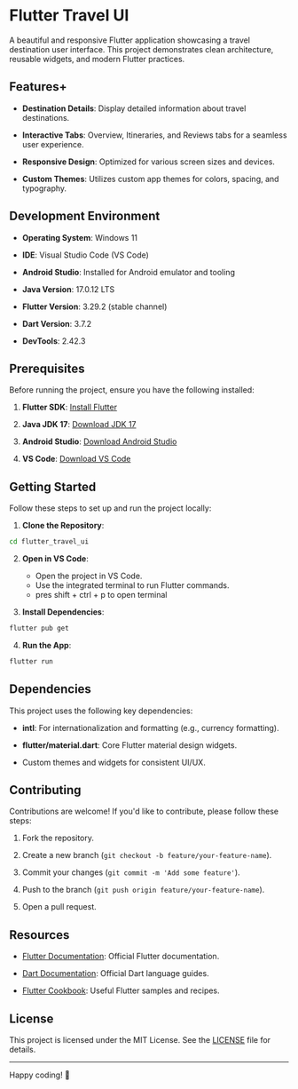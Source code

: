 
# Flutter Travel UI

A beautiful and responsive Flutter application showcasing a travel destination user interface. This project demonstrates clean architecture, reusable widgets, and modern Flutter practices.

## Features+

- **Destination Details**: Display detailed information about travel destinations.

- **Interactive Tabs**: Overview, Itineraries, and Reviews tabs for a seamless user experience.

- **Responsive Design**: Optimized for various screen sizes and devices.

- **Custom Themes**: Utilizes custom app themes for colors, spacing, and typography.

## Development Environment

- **Operating System**: Windows 11

- **IDE**: Visual Studio Code (VS Code)

- **Android Studio**: Installed for Android emulator and tooling

- **Java Version**: 17.0.12 LTS

- **Flutter Version**: 3.29.2 (stable channel)

- **Dart Version**: 3.7.2

- **DevTools**: 2.42.3

## Prerequisites

Before running the project, ensure you have the following installed:

1. **Flutter SDK**: [Install Flutter](https://flutter.dev/docs/get-started/install)

2. **Java JDK 17**: [Download JDK 17](https://www.oracle.com/java/technologies/javase/jdk17-archive-downloads.html)

3. **Android Studio**: [Download Android Studio](https://developer.android.com/studio)

4. **VS Code**: [Download VS Code](https://code.visualstudio.com/)

## Getting Started

Follow these steps to set up and run the project locally:

1. **Clone the Repository**:

```bash
cd flutter_travel_ui
```

2. **Open in VS Code**:

    - Open the project in VS Code.
    - Use the integrated terminal to run Flutter commands.
    - pres shift + ctrl + p to open terminal

3. **Install Dependencies**:

```bash
flutter pub get
```

4. **Run the App**:

```bash
flutter run
```

## Dependencies

This project uses the following key dependencies:

- **intl**: For internationalization and formatting (e.g., currency formatting).

- **flutter/material.dart**: Core Flutter material design widgets.

- Custom themes and widgets for consistent UI/UX.

## Contributing

Contributions are welcome! If you'd like to contribute, please follow these steps:

1. Fork the repository.

2. Create a new branch (`git checkout -b feature/your-feature-name`).

3. Commit your changes (`git commit -m 'Add some feature'`).

4. Push to the branch (`git push origin feature/your-feature-name`).

5. Open a pull request.

## Resources

- [Flutter Documentation](https://flutter.dev/docs): Official Flutter documentation.

- [Dart Documentation](https://dart.dev/guides): Official Dart language guides.

- [Flutter Cookbook](https://flutter.dev/docs/cookbook): Useful Flutter samples and recipes.

## License

This project is licensed under the MIT License. See the  [LICENSE](https://license/)  file for details.

----------

Happy coding! 🚀
